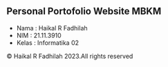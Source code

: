 <h2><b>Personal Portofolio Website MBKM</b></h2>
<ul>
    <li>Nama : Haikal R Fadhilah</li>
    <li>NIM : 21.11.3910</li>
    <li>Kelas : Informatika 02</li>
</ul>
<p>© Haikal R Fadhilah 2023.All rights reserved</p>

